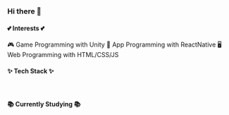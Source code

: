 ### Hi there 👋 

<h4>💕 Interests 💕</h4>
🎮 Game Programming with Unity
📱 App Programming with ReactNative
🖥️ Web Programming with HTML/CSS/JS

<h4>✨ Tech Stack ✨</h4>
<img height="15" src="https://ziadoua.github.io/m3-Markdown-Badges/badges/HTML/html1.svg">
<img height="15" src="https://ziadoua.github.io/m3-Markdown-Badges/badges/CSS/css1.svg">
<img height="15" src="https://ziadoua.github.io/m3-Markdown-Badges/badges/Javascript/javascript3.svg">
<img height="15" src="https://ziadoua.github.io/m3-Markdown-Badges/badges/ReactNative/reactnative1.svg">
<img height="15" src="https://ziadoua.github.io/m3-Markdown-Badges/badges/ReactNative/reactnative1.svg">

<h4>📚 Currently Studying 📚</h4>
<img height="15" src="https://ziadoua.github.io/m3-Markdown-Badges/badges/C++/c++1.svg">
<img height="15" src="https://ziadoua.github.io/m3-Markdown-Badges/badges/CSharp/csharp1.svg">

